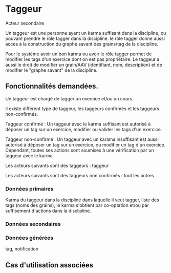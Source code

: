 # Taggeur

Acteur secondaire

Un taggeur est une personne ayant un karma suffisant dans la discipline, ou pouvant prendre le rôle tagger dans la discipline.
le rôle tagger donne aussi accès à la construction du graphe savant des grains/tag de la discipline. 

Pour le système avoir un bon karma ou avoir le rôle tagger permet de modifier les tags d'un exercice dont on est pas propriétaire. 
Le taggeur a aussi le droit de modifier un grain/AAV (identifiant, nom, description) et de modifier le "graphe savant" de la discipline.

## Fonctionnalités demandées.

Un taggeur est chargé de tagger un exercice et/ou un cours.

Il existe différent type de taggeur, les taggeurs confirmés et les taggeurs non-confirmés.

Taggeur confirmé : Un taggeur avec le karma suffisant est autorisé à déposer un tag sur un exercice, modifier ou valider les tags d'un exercice.

Taggeur non-confirmé : Un taggeur avec un karama insuffisant est aussi autorisé à déposer un tag sur un exercice, ou modifier un tag d'un exercice. Cependant, toutes ses actions sont soumises à une vérification par un taggeur avec le karma.

Les acteurs suivants sont des taggeurs :
taggeur

Les acteurs suivants sont des taggeurs non confirmés : 
tout les autres

### Données primaires

Karma du taggeur dans la discipline dans laquelle il veut tagger, liste des tags (noms des grains),
le karma s'obtient par co-optation et/ou par suffisement d'actions dans la disclipline.



### Données secondaires

### Données générées

tag, notification

## Cas d'utilisation associées

